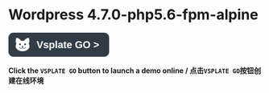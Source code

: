 # Wordpress 4.7.0-php5.6-fpm-alpine

<a href="https://www.vsplate.com/?docker-compose=https://github.com/vsplate/dcenvs/wordpress/4.7.0-php5.6-fpm-alpine"><img alt="VSPLATE GO" src="https://raw.githubusercontent.com/vsplate/images/master/vsgo_btn.png" width="200px"></a>

**Click the `VSPLATE GO` button to launch a demo online / 点击`VSPLATE GO`按钮创建在线环境**